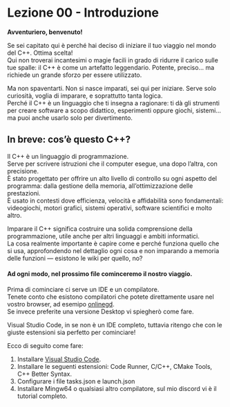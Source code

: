 # Lezione 00 - Introduzione

**Avventuriero, benvenuto!**

Se sei capitato qui è perché hai deciso di iniziare il tuo viaggio nel mondo del C++. Ottima scelta!  
Qui non troverai incantesimi o magie facili in grado di ridurre il carico sulle tue spalle: il C++ è come un artefatto leggendario. Potente, preciso... ma richiede un grande sforzo per essere utilizzato.

Ma non spaventarti. Non si nasce imparati, sei qui per iniziare. Serve solo curiosità, voglia di imparare, e soprattutto tanta logica.  
Perché il C++ è un linguaggio che ti insegna a ragionare: ti dà gli strumenti per creare software a scopo didattico, esperimenti oppure giochi, sistemi... ma puoi anche usarlo solo per divertimento.  

## In breve: cos’è questo C++?

Il C++ è un linguaggio di programmazione.  
Serve per scrivere istruzioni che il computer esegue, una dopo l’altra, con precisione.  
È stato progettato per offrire un alto livello di controllo su ogni aspetto del programma: dalla gestione della memoria, all’ottimizzazione delle prestazioni.  
È usato in contesti dove efficienza, velocità e affidabilità sono fondamentali: videogiochi, motori grafici, sistemi operativi, software scientifici e molto altro.

Imparare il C++ significa costruire una solida comprensione della programmazione, utile anche per altri linguaggi e ambiti informatici.  
La cosa realmente importante è capire come e perché funziona quello che si usa, approfondendo nel dettaglio ogni cosa e non imparando a memoria delle funzioni — esistono le wiki per quello, no?  

#### Ad ogni modo, nel prossimo file cominceremo il nostro viaggio.

Prima di cominciare ci serve un IDE e un compilatore.  
Tenete conto che esistono compilatori che potete direttamente usare nel vostro browser, ad esemipo [onlinegd](https://www.onlinegdb.com/online_c++_compiler).  
Se invece preferite una versione Desktop vi spiegherò come fare.

Visual Studio Code, in se non è un IDE completo, tuttavia ritengo che con le giuste estensioni sia perfetto per cominciare!

Ecco di seguito come fare:
1. Installare [Visual Studio Code](https://code.visualstudio.com/Download).
2. Installare le seguenti estensioni: Code Runner, C/C++, CMake Tools, C++ Better Syntax.
3. Configurare i file tasks.json e launch.json
4. Installare Mingw64 o qualsiasi altro compilatore, sul mio discord vi è il tutorial completo.
